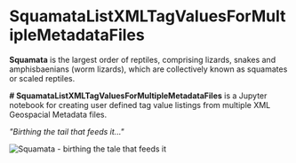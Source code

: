 # SquamataListXMLTagValuesForMultipleMetadataFiles
**Squamata** is the largest order of reptiles, comprising lizards, snakes and amphisbaenians (worm lizards), which are collectively known as squamates or scaled reptiles.

**# SquamataListXMLTagValuesForMultipleMetadataFiles** is a Jupyter notebook for creating user defined tag value listings from multiple XML Geospacial Metadata files.

*"Birthing the tail that feeds it..."* 

![Squamata - birthing the tale that feeds it](https://github.com/pbrown-usgs/SquamataAssemblyAMT/blob/master/SquamataLemniscateOuroboros.png)
